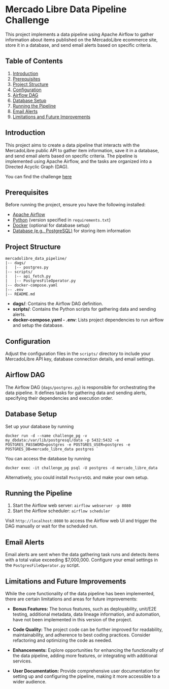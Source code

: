 # Mercado Libre Data Pipeline Challenge

This project implements a data pipeline using Apache Airflow to gather information about items published on the MercadoLibre ecommerce site, store it in a database, and send email alerts based on specific criteria.

## Table of Contents
1. [Introduction](#introduction)
2. [Prerequisites](#prerequisites)
3. [Project Structure](#project-structure)
4. [Configuration](#configuration)
5. [Airflow DAG](#airflow-dag)
6. [Database Setup](#database-setup)
7. [Running the Pipeline](#running-the-pipeline)
8. [Email Alerts](#email-alerts)
9. [Limitations and Future Improvements](#limitations-and-future-improvements)

## Introduction

This project aims to create a data pipeline that interacts with the MercadoLibre public API to gather item information, save it in a database, and send email alerts based on specific criteria. The pipeline is implemented using Apache Airflow, and the tasks are organized into a Directed Acyclic Graph (DAG).

You can find the challenge [here](Challenge.pdf) 

## Prerequisites

Before running the project, ensure you have the following installed:

- [Apache Airflow](https://airflow.apache.org/)
- [Python](https://www.python.org/) (version specified in `requirements.txt`)
- [Docker](https://www.docker.com/) (optional for database setup)
- [Database (e.g., PostgreSQL)](https://www.postgresql.org/) for storing item information

## Project Structure

```
mercadolibre_data_pipeline/
|-- dags/
|   |-- postgres.py
|-- scripts/
|   |-- api_fetch.py
|   |-- PostgresFileOperator.py
|-- docker-compose.yaml
|-- .env
|-- README.md
```

- **dags/**: Contains the Airflow DAG definition.
- **scripts/**: Contains the Python scripts for gathering data and sending alerts.
- **docker-compose.yaml -  .env**: Lists project dependencies to run airflow and setup the database.

## Configuration

Adjust the configuration files in the `scripts/` directory to include your MercadoLibre API key, database connection details, and email settings.

## Airflow DAG

The Airflow DAG (`dags/postgres.py`) is responsible for orchestrating the data pipeline. It defines tasks for gathering data and sending alerts, specifying their dependencies and execution order.

## Database Setup

Set up your database by running 

```
docker run -d --name challenge_pg -v my_dbdata:/var/lib/postgresql/data -p 5432:5432 -e POSTGRES_PASSWORD=postgres -e POSTGRES_USER=postgres -e POSTGRES_DB=mercado_libre_data postgres `
```

You can access the database by running

```
docker exec -it challenge_pg psql -U postgres -d mercado_libre_data
```

Alternatively, you could install `PostgreSQL` and make your own setup.

## Running the Pipeline

1. Start the Airflow web server: `airflow webserver -p 8080`
2. Start the Airflow scheduler: `airflow scheduler`

Visit `http://localhost:8080` to access the Airflow web UI and trigger the DAG manually or wait for the scheduled run.

## Email Alerts

Email alerts are sent when the data gathering task runs and detects items with a total value exceeding $7,000,000. Configure your email settings in the `PostgresFileOperator.py` script.

## Limitations and Future Improvements

While the core functionality of the data pipeline has been implemented, there are certain limitations and areas for future improvements:

- **Bonus Features:** The bonus features, such as deployability, unit/E2E testing, additional metadata, data lineage information, and automation, have not been implemented in this version of the project.

- **Code Quality:** The project code can be further improved for readability, maintainability, and adherence to best coding practices. Consider refactoring and optimizing the code as needed.

- **Enhancements:** Explore opportunities for enhancing the functionality of the data pipeline, adding more features, or integrating with additional services.

- **User Documentation:** Provide comprehensive user documentation for setting up and configuring the pipeline, making it more accessible to a wider audience.

